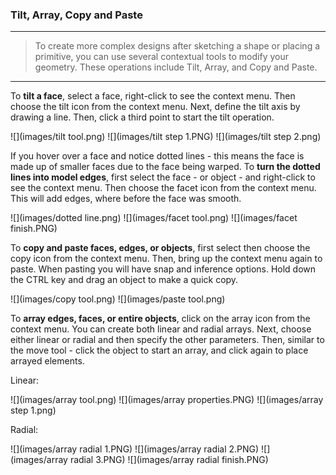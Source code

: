 ### Tilt, Array, Copy and Paste

---
> To create more complex designs after sketching a shape or placing a primitive, you can use several contextual tools to modify your geometry. These operations include Tilt, Array, and Copy and Paste.

---


To **tilt a face**, select a face, right-click to see the context menu. Then choose the tilt icon from the context menu. Next, define the tilt axis by drawing a line. Then, click a third point to start the tilt operation.

![](images/tilt tool.png)
![](images/tilt step 1.PNG)
![](images/tilt step 2.png)


If you hover over a face and notice dotted lines - this means the face is made up of smaller faces due to the face being warped. To **turn the dotted lines into model edges**, first select the face - or object - and right-click to see the context menu. Then choose the facet icon from the context menu. This will add edges, where before the face was smooth.

![](images/dotted line.png)
![](images/facet tool.png)
![](images/facet finish.PNG)


To **copy and paste faces, edges, or objects**, first select then choose the copy icon from the context menu. Then, bring up the context menu again to paste. When pasting you will have snap and inference options. Hold down the CTRL key and drag an object to make a quick copy.

![](images/copy tool.png)
![](images/paste tool.png)


To **array edges, faces, or entire objects**, click on the array icon from the context menu. You can create both linear and radial arrays. Next, choose either linear or radial and then specify the other parameters. Then, similar to the move tool - click the object to start an array, and click again to place arrayed elements.

Linear:

![](images/array tool.png)
![](images/array properties.PNG)
![](images/array step 1.png)

Radial:

![](images/array radial 1.PNG)
![](images/array radial 2.PNG)
![](images/array radial 3.PNG)
![](images/array radial finish.PNG)
